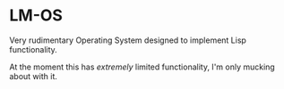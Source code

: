 LM-OS
=====

Very rudimentary Operating System designed to implement Lisp functionality.

At the moment this has *extremely* limited functionality, I'm only mucking about with it.
